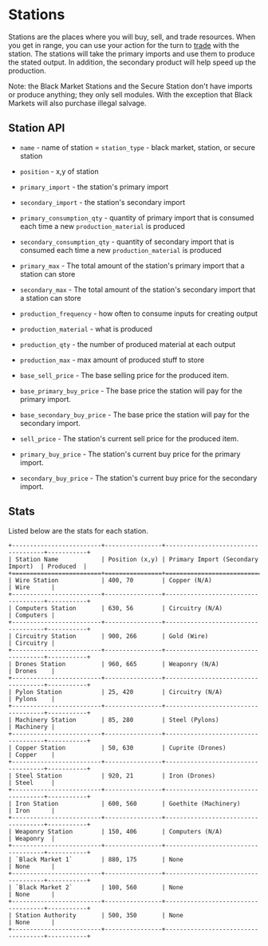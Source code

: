 # Stations

Stations are the places where you will buy, sell, and trade resources. When you get in range, you can 
use your action for the turn to [trade](trading.html) with the station.
The stations will take the primary imports and use them to produce the stated output.
In addition, the secondary product will help speed up the production.

Note: the Black Market Stations and the Secure Station don't have imports or produce anything; they only sell modules. With the exception that Black Markets will also purchase illegal salvage.

[](_static/simple_station.png)
## Station API

- `name` - name of station
= `station_type` - black market, station, or secure station
- `position` - x,y of station

- `primary_import` - the station's primary import
- `secondary_import` - the station's secondary import
- `primary_consumption_qty` - quantity of primary import that is consumed each time a new `production_material` is produced
- `secondary_consumption_qty` - quantity of secondary import that is consumed each time a new `production_material` is produced
- `primary_max` - The total amount of the station's primary import that a station can store
- `secondary_max` - The total amount of the station's secondary import that a station can store

- `production_frequency` - how often to consume inputs for creating output
- `production_material` - what is produced
- `production_qty` - the number of produced material at each output
- `production_max` - max amount of produced stuff to store

- `base_sell_price` - The base selling price for the produced item.
- `base_primary_buy_price` - The base price the station will pay for the primary import.
- `base_secondary_buy_price` - The base price the station will pay for the secondary import.

- `sell_price` - The station's current sell price for the produced item.
- `primary_buy_price` - The station's current buy price for the primary import.
- `secondary_buy_price` - The station's current buy price for the secondary import.

## Stats

Listed below are the stats for each station.
```
+-------------------------+----------------+------------------------------------+-----------+
| Station Name            | Position (x,y) | Primary Import (Secondary Import)  | Produced  |
+=========================+================+====================================+===========+
| Wire Station            | 400, 70        | Copper (N/A)                       | Wire      |
+-------------------------+----------------+------------------------------------+-----------+
| Computers Station       | 630, 56        | Circuitry (N/A)                    | Computers | 
+-------------------------+----------------+------------------------------------+-----------+
| Circuitry Station       | 900, 266       | Gold (Wire)                        | Circuitry | 
+-------------------------+----------------+------------------------------------+-----------+
| Drones Station          | 960, 665       | Weaponry (N/A)                     | Drones    |
+-------------------------+----------------+------------------------------------+-----------+
| Pylon Station           | 25, 420        | Circuitry (N/A)                    | Pylons    | 
+-------------------------+----------------+------------------------------------+-----------+
| Machinery Station       | 85, 280        | Steel (Pylons)                     | Machinery | 
+-------------------------+----------------+------------------------------------+-----------+
| Copper Station          | 50, 630        | Cuprite (Drones)                   | Copper    |
+-------------------------+----------------+------------------------------------+-----------+
| Steel Station           | 920, 21        | Iron (Drones)                      | Steel     |
+-------------------------+----------------+------------------------------------+-----------+
| Iron Station            | 600, 560       | Goethite (Machinery)               | Iron      | 
+-------------------------+----------------+------------------------------------+-----------+
| Weaponry Station        | 150, 406       | Computers (N/A)                    | Weaponry  | 
+-------------------------+----------------+------------------------------------+-----------+
| `Black Market 1`        | 880, 175       | None                               | None      | 
+-------------------------+----------------+------------------------------------+-----------+
| `Black Market 2`        | 100, 560       | None                               | None      | 
+-------------------------+----------------+------------------------------------+-----------+
| Station Authority       | 500, 350       | None                               | None      |
+-------------------------+----------------+------------------------------------+-----------+
```
